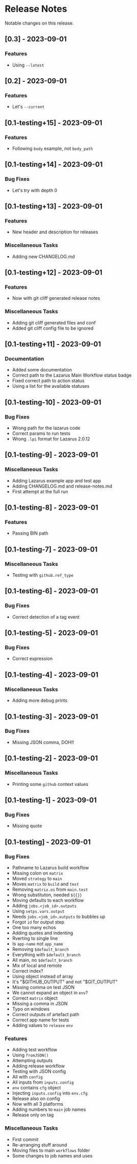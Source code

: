 # Release Notes

Notable changes on this release.

## [0.3] - 2023-09-01

### Features

- Using `--latest`

## [0.2] - 2023-09-01

### Features

- Let's `--current`

## [0.1-testing+15] - 2023-09-01

### Features

- Following `body` example, not `body_path`

## [0.1-testing+14] - 2023-09-01

### Bug Fixes

- Let's try with depth 0

## [0.1-testing+13] - 2023-09-01

### Features

- New header and description for releases

### Miscellaneous Tasks

- Adding new CHANGELOG.md

## [0.1-testing+12] - 2023-09-01

### Features

- Now with git cliff generated release notes

### Miscellaneous Tasks

- Adding git cliff generated files and conf
- Added git cliff config file to be ignored

## [0.1-testing+11] - 2023-09-01

### Documentation

- Added some documentation
- Correct path to the Lazarus Main Workflow status badge
- Fixed correct path to action status
- Using a list for the available statuses

## [0.1-testing-10] - 2023-09-01

### Bug Fixes

- Wrong path for the lazarus code
- Correct params to run tests
- Wrong `.lpi` format for Lazarus 2.0.12

## [0.1-testing-9] - 2023-09-01

### Miscellaneous Tasks

- Adding Lazarus example app and test app
- Adding CHANGELOG.md and release-notes.md
- First attempt at the full run

## [0.1-testing-8] - 2023-09-01

### Features

- Passing BIN path

## [0.1-testing-7] - 2023-09-01

### Miscellaneous Tasks

- Testing with `github.ref_type`

## [0.1-testing-6] - 2023-09-01

### Bug Fixes

- Correct detection of a tag event

## [0.1-testing-5] - 2023-09-01

### Bug Fixes

- Correct expression

## [0.1-testing-4] - 2023-09-01

### Miscellaneous Tasks

- Adding more debug prints

## [0.1-testing-3] - 2023-09-01

### Bug Fixes

- Missing JSON comma, DOH!!

## [0.1-testing-2] - 2023-09-01

### Miscellaneous Tasks

- Printing some `github` context values

## [0.1-testing-1] - 2023-09-01

### Bug Fixes

- Missing quote

## [0.1-testing] - 2023-09-01

### Bug Fixes

- Pathname to Lazarus build workflow
- Missing colon on `matrix`
- Moved `strategy` to `main`
- Moves `matrix` to `build` and `test`
- Removing `matrix.os` from `main.test`
- Wrong substituton, needed `${{}}`
- Moving defaults to each workflow
- Adding `jobs.<job_id>.outputs`
- Using `setps.vars.output`
- Needs `jobs.<job_id>.outputs` to bubbles up
- Forgot `id` for output step
- One too many echos
- Adding quotes and indenting
- Rverting to single line
- Is `app-name` not `app_name`
- Removing `$default_branch`
- Everything with `$default_branch`
- All main, no `$default_branch`
- Mix of local and remote
- Correct index?
- Using object instead of array
- It's "$GITHUB_OUTPUT" and not "$GIT_OUTPUT"
- Missing comma on test JSON
- We cannot expand an object in `env`?
- Correct `matrix` object
- Missing a comma in JSON
- Typo on windows
- Correct outputs of artefact path
- Correct app name for tests
- Adding values to `release` `env`

### Features

- Adding test workflow
- Using `fromJSON()`
- Attempting outputs
- Adding release workflow
- Testing with JSON config
- All with `config`
- All inputs from `inputs.config`
- `env` contains `cfg` object
- Injecting `inputs.config` into `env.cfg`
- Release also on config
- Now with all 3 platforms
- Adding numbers to `main` job names
- Release only on tag

### Miscellaneous Tasks

- First commit
- Re-arranging stuff around
- Moving files to main `workflows` folder
- Some changes to job names and uses

<!-- generated by git-cliff -->
